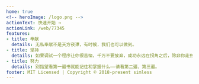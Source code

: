 ```yaml
---
home: true
<!-- heroImage: /logo.png -->
actionText: 快速开始 →
actionLink: /web/77345
features:
- title: 奉献
  details: 无私奉献不是天方夜谭，有时候，我们也可以做到。
- title: 坚持
  details: 如果调试一个程序让你很苦恼，千万不要放弃，成功永远在拐角之后，除非你走到拐角，否则你永远不知道你离他多远，所以，请记住，坚持不懈，直到成功。
- title: 努力
  details: 别指望看第一遍书就能记住和掌握什么——请看第二遍、第三遍。
footer: MIT Licensed | Copyright © 2018-present simless
---
```


